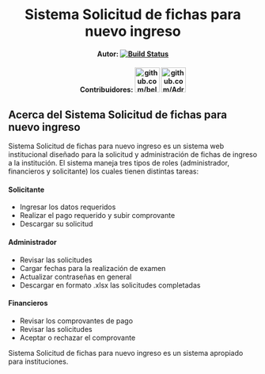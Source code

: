 <h1 align="center">Sistema Solicitud de fichas para nuevo ingreso</h1>

<h4 align="center">
    Autor: 
<a href="https://travis-ci.org/laravel/framework"><img src="https://travis-ci.org/laravel/framework.svg" alt="Build Status"></a>
</h4>
<h4 align="center">
    Contribuidores: 
<a href="https://github.com/belmont04"><img src="https://avatars.githubusercontent.com/u/55644638?s=64&v=4" width="50" heigth="50" alt="github.com/belmont04" title="belmont04"></a>
    <a href="https://github.com/Adrianx3m"><img src="https://avatars.githubusercontent.com/u/39929750?v=4" width="50" heigth="50" alt="github.com/Adrianx3m" title="Adrianx3m"></a>
</h4>

## Acerca del Sistema Solicitud de fichas para nuevo ingreso

Sistema Solicitud de fichas para nuevo ingreso es un sistema web institucional diseñado para la solicitud y administración de fichas de ingreso a la institución. El sistema maneja tres tipos de roles (administrador, financieros y solicitante) los cuales tienen distintas tareas:

<h4>Solicitante</h4>
<ul>
    <li>Ingresar los datos requeridos</li>
    <li>Realizar el pago requerido y subir comprovante</li>
    <li>Descargar su solicitud</li>
</ul>

<h4>Administrador</h4>
<ul>
    <li>Revisar las solicitudes</li>
    <li>Cargar fechas para la realización de examen</li>
    <li>Actualizar contraseñas en general</li>
    <li>Descargar en formato .xlsx las solicitudes completadas</li>
</ul>

<h4>Financieros</h4>
<ul>
    <li>Revisar los comprovantes de pago</li>
    <li>Revisar las solicitudes</li>
    <li>Aceptar o rechazar el comprovante</li>
</ul>

Sistema Solicitud de fichas para nuevo ingreso es un sistema apropiado para instituciones.
